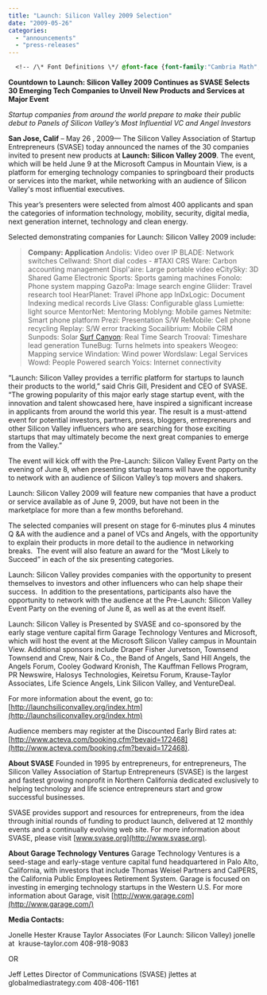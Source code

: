 ```yaml
---
title: "Launch: Silicon Valley 2009 Selection"
date: "2009-05-26"
categories: 
  - "announcements"
  - "press-releases"
---
```

```css
  <!-- /\* Font Definitions \*/ @font-face {font-family:"Cambria Math"; panose-1:2 4 5 3 5 4 6 3 2 4; mso-font-charset:0; mso-generic-font-family:roman; mso-font-pitch:variable; mso-font-signature:-1610611985 1107304683 0 0 159 0;} @font-face {font-family:Calibri; panose-1:2 15 5 2 2 2 4 3 2 4; mso-font-charset:0; mso-generic-font-family:swiss; mso-font-pitch:variable; mso-font-signature:-1610611985 1073750139 0 0 159 0;} @font-face {font-family:"Trebuchet MS"; panose-1:2 11 6 3 2 2 2 2 2 4; mso-font-charset:0; mso-generic-font-family:swiss; mso-font-pitch:variable; mso-font-signature:647 0 0 0 159 0;} /\* Style Definitions \*/ p.MsoNormal, li.MsoNormal, div.MsoNormal {mso-style-unhide:no; mso-style-qformat:yes; mso-style-parent:""; margin:0in; margin-bottom:.0001pt; mso-pagination:widow-orphan; font-size:10.0pt; font-family:"Trebuchet MS","sans-serif"; mso-fareast-font-family:Calibri; mso-bidi-font-family:"Times New Roman";} .MsoChpDefault {mso-style-type:export-only; mso-default-props:yes; font-size:10.0pt; mso-ansi-font-size:10.0pt; mso-bidi-font-size:10.0pt; mso-ascii-font-family:"Trebuchet MS"; mso-fareast-font-family:Calibri; mso-hansi-font-family:"Trebuchet MS";} @page Section1 {size:8.5in 11.0in; margin:1.0in 1.0in 1.0in 1.0in; mso-header-margin:.5in; mso-footer-margin:.5in; mso-paper-source:0;} div.Section1 {page:Section1;} --> ![Launch: Silicon Valley 2009](images/lsv-logo.jpg "Launch: Silicon Valley 2009")We're thrilled to announce that we've been selected to present at SVASE Launch: Silicon Valley 2009. Together with [Search Cloudlet](http://www.getcloudlet.com), we'll be introducing an exciting new joint product. Here is the SVASE Launch: Silicon Valley [press release](http://finance.yahoo.com/news/Countdown-to-Launch-Silicon-bw-15346051.html):
```

**Countdown to Launch: Silicon Valley 2009 Continues as SVASE Selects 30 Emerging Tech Companies to Unveil New Products and Services at Major Event**

_Startup companies from around the world prepare to make their public debut to Panels of Silicon Valley’s Most Influential VC and Angel Investors_

**San Jose, Calif** – May 26 , 2009— The Silicon Valley Association of Startup Entrepreneurs (SVASE) today announced the names of the 30 companies invited to present new products at **Launch: Silicon Valley 2009**. The event, which will be held June 9 at the Microsoft Campus in Mountain View, is a platform for emerging technology companies to springboard their products or services into the market, while networking with an audience of Silicon Valley's most influential executives.

This year’s presenters were selected from almost 400 applicants and span the categories of information technology, mobility, security, digital media, next generation internet, technology and clean energy.

Selected demonstrating companies for Launch: Silicon Valley 2009 include:

> **Company: Application** Andolis: Video over IP BLADE: Network switches Cellwand: Short dial codes - #TAXI CRS Ware: Carbon accounting management Displ'aire: Large portable video eCitySky: 3D Shared Game Electronic Sports: Sports gaming machines Fonolo: Phone system mapping GazoPa: Image search engine Gliider: Travel research tool HearPlanet: Travel iPhone app InDxLogic: Document Indexing medical records Live Glass: Configurable glass Lumiette: light source MentorNet: Mentoring Moblyng: Mobile games Netmite: Smart phone platform Prezi: Presentation S/W ReMobile: Cell phone recycling Replay: S/W error tracking Socailibrium: Mobile CRM Sunpods: Solar [Surf Canyon](http://www.surfcanyon.com): Real Time Search Trooval: Timeshare lead generation TuneBug: Turns helmets into speakers Weogeo: Mapping service Windation: Wind power Wordslaw: Legal Services Wowd: People Powered search Yoics: Internet connectivity

“Launch: Silicon Valley provides a terrific platform for startups to launch their products to the world,” said Chris Gill, President and CEO of SVASE.  “The growing popularity of this major early stage startup event, with the innovation and talent showcased here, have inspired a significant increase in applicants from around the world this year. The result is a must-attend event for potential investors, partners, press, bloggers, entrepreneurs and other Silicon Valley influencers who are searching for those exciting startups that may ultimately become the next great companies to emerge from the Valley.”

The event will kick off with the Pre-Launch: Silicon Valley Event Party on the evening of June 8, when presenting startup teams will have the opportunity to network with an audience of Silicon Valley’s top movers and shakers.

Launch: Silicon Valley 2009 will feature new companies that have a product or service available as of June 9, 2009, but have not been in the marketplace for more than a few months beforehand.

The selected companies will present on stage for 6-minutes plus 4 minutes Q &A with the audience and a panel of VCs and Angels, with the opportunity to explain their products in more detail to the audience in networking breaks.  The event will also feature an award for the “Most Likely to Succeed” in each of the six presenting categories.

Launch: Silicon Valley provides companies with the opportunity to present themselves to investors and other influencers who can help shape their success.  In addition to the presentations, participants also have the opportunity to network with the audience at the Pre-Launch: Silicon Valley Event Party on the evening of June 8, as well as at the event itself.

Launch: Silicon Valley is Presented by SVASE and co-sponsored by the early stage venture capital firm Garage Technology Ventures and Microsoft, which will host the event at the Microsoft Silicon Valley campus in Mountain View. Additional sponsors include Draper Fisher Jurvetson, Townsend Townsend and Crew, Nair & Co., the Band of Angels, Sand Hill Angels, the Angels Forum, Cooley Godward Kronish, The Kauffman Fellows Program, PR Newswire, Halosys Technologies, Keiretsu Forum, Krause-Taylor Associates, Life Science Angels, Link Silicon Valley, and VentureDeal.

For more information about the event, go to: [http://launchsiliconvalley.org/index.htm](http://launchsiliconvalley.org/index.htm)

Audience members may register at the Discounted Early Bird rates at: [http://www.acteva.com/booking.cfm?bevaid=172468](http://www.acteva.com/booking.cfm?bevaid=172468).

**About SVASE** Founded in 1995 by entrepreneurs, for entrepreneurs, The Silicon Valley Association of Startup Entrepreneurs (SVASE) is the largest and fastest growing nonprofit in Northern California dedicated exclusively to helping technology and life science entrepreneurs start and grow successful businesses.

SVASE provides support and resources for entrepreneurs, from the idea through initial rounds of funding to product launch, delivered at 12 monthly events and a continually evolving web site. For more information about SVASE, please visit [www.svase.org](http://www.svase.org).

**About Garage Technology Ventures** Garage Technology Ventures is a seed-stage and early-stage venture capital fund headquartered in Palo Alto, California, with investors that include Thomas Weisel Partners and CalPERS, the California Public Employees Retirement System. Garage is focused on investing in emerging technology startups in the Western U.S. For more information about Garage, visit [http://www.garage.com](http://www.garage.com/)

**Media Contacts:**

Jonelle Hester Krause Taylor Associates (For Launch: Silicon Valley) jonelle at  krause-taylor.com 408-918-9083

OR

Jeff Lettes Director of Communications (SVASE) jlettes at globalmediastrategy.com 408-406-1161
